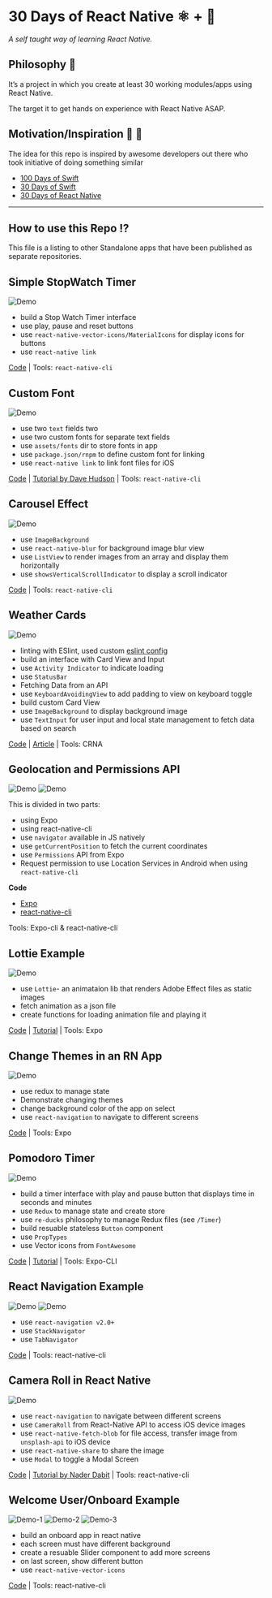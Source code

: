 # 30 Days of React Native ⚛️ + 📱

_A self taught way of learning React Native._

## Philosophy 🤔

It’s a project in which you create at least 30 working modules/apps using React Native.

The target it to get hands on experience with React Native ASAP.

## Motivation/Inspiration 🤯 👏

The idea for this repo is inspired by awesome developers out there who took initiative of doing something similar

- [100 Days of Swift](https://samvlu.com/)
- [30 Days of Swift](https://github.com/allenwong/30DaysofSwift)
- [30 Days of React Native](https://github.com/allenwong/30DaysofSwift)

---

## How to use this Repo ⁉️

This file is a listing to other Standalone apps that have been published as separate repositories.

## Simple StopWatch Timer

![Demo](https://i.imgur.com/hPuNr7I.gif)

- build a Stop Watch Timer interface
- use play, pause and reset buttons
- use `react-native-vector-icons/MaterialIcons` for display icons for buttons
- use `react-native link`

[Code]() | Tools: `react-native-cli`

## Custom Font

![Demo](https://i.imgur.com/4xCn1GD.png)

- use two `text` fields two
- use two custom fonts for separate text fields
- use `assets/fonts` dir to store fonts in app
- use `package.json/rnpm` to define custom font for linking
- use `react-native link` to link font files for iOS

[Code]() | [Tutorial by Dave Hudson](https://medium.com/react-native-training/react-native-custom-fonts-ccc9aacf9e5e) | Tools: `react-native-cli`

## Carousel Effect

![Demo](https://i.imgur.com/gTHuE6f.gif)

- use `ImageBackground`
- use `react-native-blur` for background image blur view
- use `ListView` to render images from an array and display them horizontally
- use `showsVerticalScrollIndicator` to display a scroll indicator

[Code]() | Tools: `react-native-cli`

## Weather Cards

![Demo](https://cdn-images-1.medium.com/max/800/1*h7Zm66n-FRz63uJ0PPqppw.gif)

- linting with ESlint, used custom [eslint config](https://www.npmjs.com/search?q=eslint-config-amanhimself)
- build an interface with Card View and Input
- use `Activity Indicator` to indicate loading
- use `StatusBar`
- Fetching Data from an API
- use `KeyboardAvoidingView` to add padding to view on keyboard toggle
- build custom Card View
- use `ImageBackground` to display background image
- use `TextInput` for user input and local state management to fetch data based on search

[Code](https://github.com/amandeepmittal/weather-cards) | [Article](https://medium.com/@amanhimself/week-2-with-react-native-building-a-weather-app-ca50fcfcb1e1) | Tools: CRNA

## Geolocation and Permissions API

![Demo](https://i.imgur.com/WcxZy8W.png) ![Demo](https://i.imgur.com/m1uUakp.png)

This is divided in two parts:

- using Expo
- using react-native-cli
- use `navigator` available in JS natively
- use `getCurrentPosition` to fetch the current coordinates
- use `Permissions` API from Expo
- Request permission to use Location Services in Android when using `react-native-cli`

**Code**

- [Expo](https://github.com/amandeepmittal/find-me)
- [react-native-cli](https://github.com/amandeepmittal/findCoordsApp)

Tools: Expo-cli & react-native-cli

## Lottie Example

![Demo](https://cdn-images-1.medium.com/max/800/0*ojXTyWvdJ70ut1Yl.gif)

- use `Lottie`- an animataion lib that renders Adobe Effect files as static images
- fetch animation as a json file
- create functions for loading animation file and playing it

[Code](https://github.com/amandeepmittal/rn-lottie-example) | [Tutorial](https://hackernoon.com/react-native-getting-started-with-lottie-and-expo-8b2105fbb496) | Tools: Expo

## Change Themes in an RN App

![Demo](https://i.imgur.com/6gtau2v.gif)

- use redux to manage state
- Demonstrate changing themes
- change background color of the app on select
- use `react-navigation` to navigate to different screens

[Code](https://github.com/amandeepmittal/30daysofReactNative/tree/master/rn-themes-app) | Tools: Expo

## Pomodoro Timer

![Demo](https://cdn-images-1.medium.com/max/800/1*kMPizExeDMG-6MrYNbw8ew.gif)

- build a timer interface with play and pause button that displays time in seconds and minutes
- use `Redux` to manage state and create store
- use `re-ducks` philosophy to manage Redux files (see `/Timer`)
- build resuable stateless `Button` component
- use `PropTypes`
- use Vector icons from `FontAwesome`

[Code](https://github.com/amandeepmittal/rn-pomodoro-example) | [Tutorial](https://medium.freecodecamp.org/how-to-integrate-redux-into-your-application-with-react-native-and-expo-ec37c9ca6033) | Tools: Expo-CLI

## React Navigation Example

![Demo](https://cdn-images-1.medium.com/max/800/1*mwaLBOP-jYybqXn4dN10Sg.png) ![Demo](https://cdn-images-1.medium.com/max/800/1*tATWRPRM39a6UkruTayrTw.png)

- use `react-navigation v2.0+`
- use `StackNavigator`
- use `TabNavigator`

[Code](https://github.com/amandeepmittal/rnNavApp) | Tools: react-native-cli

## Camera Roll in React Native

![Demo](https://i.imgur.com/bHFpglE.gif)

- use `react-navigation` to navigate between different screens
- use `CameraRoll` from React-Native API to access iOS device images
- use `react-native-fetch-blob` for file access, transfer image from `unsplash-api` to iOS device
- use `react-native-share` to share the image
- use `Modal` to toggle a Modal Screen

[Code](https://github.com/amandeepmittal/30daysofReactNative/tree/master/rncameraRoll) | [Tutorial by Nader Dabit](https://medium.com/react-native-training/mastering-the-camera-roll-in-react-native-13b3b1963a2d) | Tools: react-native-cli

## Welcome User/Onboard Example

![Demo-1](https://i.imgur.com/dXC87Jh.png)
![Demo-2](https://i.imgur.com/JxJBFxf.png)
![Demo-3](https://i.imgur.com/z3ny1Rc.png)

- build an onboard app in react native
- each screen must have different background
- create a resuable Slider component to add more screens
- on last screen, show different button
- use `react-native-vector-icons`

[Code]() | Tools: react-native-cli
